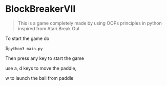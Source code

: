 # BlockBreakerVII
> This is a game completely made by using OOPs principles in python inspired from Atari Break Out

To start the game do

$`python3 main.py`

Then press any key to start the game

use a, d keys to move the paddle,

w to launch the ball from paddle
